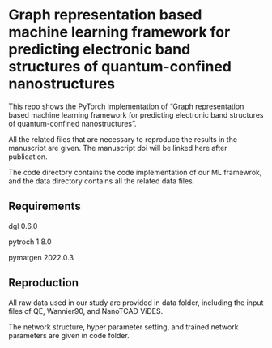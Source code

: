 ﻿# Graph representation based machine learning framework for predicting electronic band structures of quantum-confined nanostructures

This repo shows the PyTorch implementation of “Graph representation based machine learning framework for predicting electronic band structures of quantum-confined nanostructures”. 

All the related files that are necessary to reproduce the results in the manuscript are given. The manuscript doi will be linked here after publication.

The code directory contains the code implementation of our ML framewrok, and the data directory contains all the related data files.


## Requirements

dgl 0.6.0

pytroch 1.8.0

pymatgen 2022.0.3

## Reproduction

All raw data used in our study are provided in data folder, including the input files of QE, Wannier90, and NanoTCAD ViDES.

The network structure, hyper parameter setting, and trained network parameters are given in code folder. 



